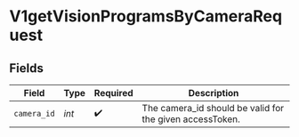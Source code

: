 # V1getVisionProgramsByCameraRequest


## Fields

| Field                                                    | Type                                                     | Required                                                 | Description                                              |
| -------------------------------------------------------- | -------------------------------------------------------- | -------------------------------------------------------- | -------------------------------------------------------- |
| `camera_id`                                              | *int*                                                    | :heavy_check_mark:                                       | The camera_id should be valid for the given accessToken. |
